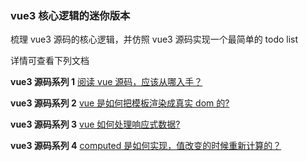 ### vue3 核心逻辑的迷你版本

梳理 vue3 源码的核心逻辑，并仿照 vue3 源码实现一个最简单的 todo list

详情可查看下列文档

**vue3 源码系列 1** [阅读 vue 源码，应该从哪入手？](https://github.com/yeshaojun/v3-mini/blob/master/lesson1.md)

**vue3 源码系列 2** [vue 是如何把模板渲染成真实 dom 的?](https://github.com/yeshaojun/v3-mini/blob/master/lesson2.md)

**vue3 源码系列 3** [vue 如何处理响应式数据?](https://github.com/yeshaojun/v3-mini/blob/master/lesson3.md)

**vue3 源码系列 4** [computed 是如何实现，值改变的时候重新计算的？](https://github.com/yeshaojun/v3-mini/blob/master/lesson4.md)
